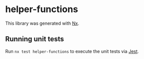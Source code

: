 # helper-functions

This library was generated with [Nx](https://nx.dev).

## Running unit tests

Run `nx test helper-functions` to execute the unit tests via [Jest](https://jestjs.io).
